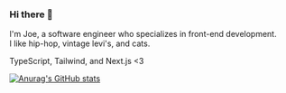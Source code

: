 ### Hi there 👋

I'm Joe, a software engineer who specializes in front-end development.\
I like hip-hop, vintage levi's, and cats.

TypeScript, Tailwind, and Next.js <3

[![Anurag's GitHub stats](https://github-readme-stats.vercel.app/api?username=josephmcg&show_icons=true&theme=tokyonight)](https://github.com/anuraghazra/github-readme-stats)
